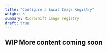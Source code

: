 ```yaml
---
title: "Configure a Local Image Registry"
weight: 8
summary: MicroShift image registry
draft: true
---
```


## WIP More content coming soon
